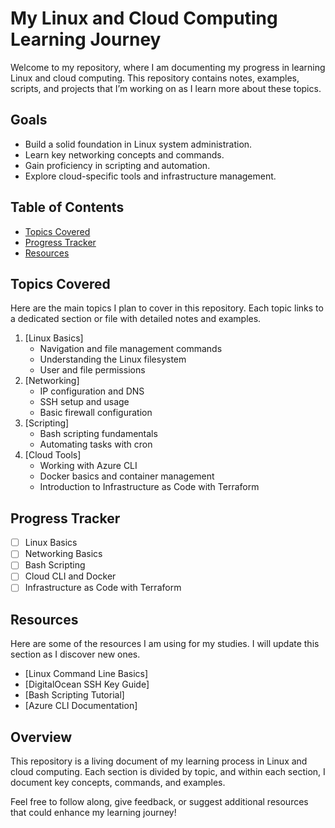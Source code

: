 # My Linux and Cloud Computing Learning Journey

Welcome to my repository, where I am documenting my progress in learning Linux and cloud computing. This repository contains notes, examples, scripts, and projects that I’m working on as I learn more about these topics.

## Goals
- Build a solid foundation in Linux system administration.
- Learn key networking concepts and commands.
- Gain proficiency in scripting and automation.
- Explore cloud-specific tools and infrastructure management.

## Table of Contents
- [Topics Covered](#topics-covered)
- [Progress Tracker](#progress-tracker)
- [Resources](#resources)

## Topics Covered

Here are the main topics I plan to cover in this repository. Each topic links to a dedicated section or file with detailed notes and examples.

1. [Linux Basics]
   - Navigation and file management commands
   - Understanding the Linux filesystem
   - User and file permissions
2. [Networking]
   - IP configuration and DNS
   - SSH setup and usage
   - Basic firewall configuration
3. [Scripting]
   - Bash scripting fundamentals
   - Automating tasks with cron
4. [Cloud Tools]
   - Working with Azure CLI 
   - Docker basics and container management
   - Introduction to Infrastructure as Code with Terraform

## Progress Tracker

- [ ] Linux Basics
- [ ] Networking Basics
- [ ] Bash Scripting
- [ ] Cloud CLI and Docker
- [ ] Infrastructure as Code with Terraform

## Resources

Here are some of the resources I am using for my studies. I will update this section as I discover new ones.

- [Linux Command Line Basics]
- [DigitalOcean SSH Key Guide]
- [Bash Scripting Tutorial]
- [Azure CLI Documentation]



## Overview

This repository is a living document of my learning process in Linux and cloud computing. Each section is divided by topic, and within each section, I document key concepts, commands, and examples.

Feel free to follow along, give feedback, or suggest additional resources that could enhance my learning journey!
